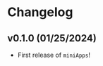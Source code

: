 # Changelog

<!--next-version-placeholder-->

## v0.1.0 (01/25/2024)

- First release of `miniApps`!

